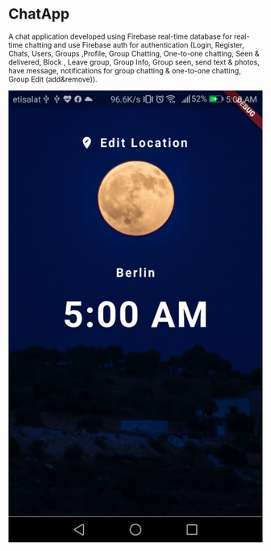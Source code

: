 # ChatApp
A chat application developed using Firebase real-time database for real-time chatting and use Firebase auth for authentication (Login, Register, Chats, Users, Groups ,Profile, Group Chatting, One-to-one chatting, Seen &amp; delivered, Block , Leave group, Group Info, Group seen, send text &amp; photos, have message, notifications for group chatting &amp; one-to-one chatting, Group Edit (add&amp;remove)).

![alt text](https://github.com/yshimaa66/flutter_world_time/blob/master/WhatsApp%20Image%202020-05-14%20at%205.15.48%20AM%20(1).jpeg?raw=true)
